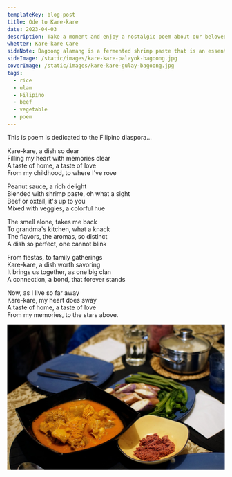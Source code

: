 ```yaml
---
templateKey: blog-post
title: Ode to Kare-kare
date: 2023-04-03
description: Take a moment and enjoy a nostalgic poem about our beloved Kare-kare, a traditional Filipino stew made with a rich and savory peanut sauce, vegetables and a variety of meats such as oxtail, beef, or tripe.
whetter: Kare-kare Care
sideNote: Bagoong alamang is a fermented shrimp paste that is an essential ingredient in many Filipino dishes, including beef kare-kare. It is a salty and savory condiment that adds depth of flavor to the dish and serves as a perfect complement to the richness of the peanut sauce. The combination of the creamy peanut sauce and the salty, umami-rich bagoong alamang is what makes beef kare-kare such a beloved and unique dish in Filipino cuisine.
sideImage: /static/images/kare-kare-palayok-bagoong.jpg
coverImage: /static/images/kare-kare-gulay-bagoong.jpg
tags:
  - rice
  - ulam
  - Filipino
  - beef
  - vegetable
  - poem
---
```

This is poem is dedicated to the Filipino diaspora...

Kare-kare, a dish so dear\
Filling my heart with memories clear\
A taste of home, a taste of love\
From my childhood, to where I've rove

Peanut sauce, a rich delight\
Blended with shrimp paste, oh what a sight\
Beef or oxtail, it's up to you\
Mixed with veggies, a colorful hue

The smell alone, takes me back\
To grandma's kitchen, what a knack\
The flavors, the aromas, so distinct\
A dish so perfect, one cannot blink

From fiestas, to family gatherings\
Kare-kare, a dish worth savoring\
It brings us together, as one big clan\
A connection, a bond, that forever stands

Now, as I live so far away\
Kare-kare, my heart does sway\
A taste of home, a taste of love\
From my memories, to the stars above.

![Pinakbet served in a bowl](/static/images/kare-kare-table.jpg)

